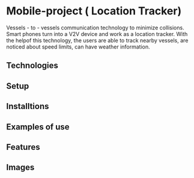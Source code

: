 # Mobile-project (<!--strong--> **Location Tracker**)
Vessels - to - vessels communication technology to minimize collisions. Smart phones turn into a V2V device and work as a location tracker. With the helpof this technology, the users are able to track nearby vessels, are noticed about speed limits, can have weather information. 

## Technologies

## Setup

## Installtions

## Examples of use

## Features

## Images
